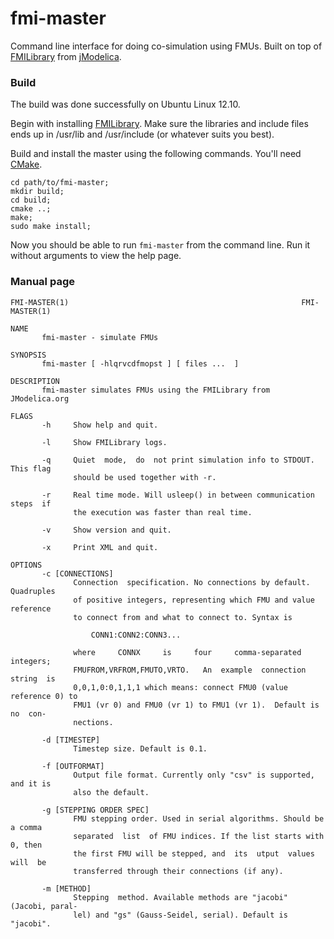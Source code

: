 fmi-master
==========

Command line interface for doing co-simulation using FMUs. Built on top of [FMILibrary](http://www.jmodelica.org/FMILibrary) from [jModelica](http://www.jmodelica.org).

### Build
The build was done successfully on Ubuntu Linux 12.10.

Begin with installing [FMILibrary](http://www.jmodelica.org/FMILibrary). Make sure the libraries and include files ends up in /usr/lib and /usr/include (or whatever suits you best).

Build and install the master using the following commands. You'll need [CMake](http://www.cmake.org/).
```
cd path/to/fmi-master;
mkdir build;
cd build;
cmake ..;
make;
sudo make install;
```

Now you should be able to run ```fmi-master``` from the command line. Run it without arguments to view the help page.

### Manual page
```
FMI-MASTER(1)                                                    FMI-MASTER(1)

NAME
       fmi-master - simulate FMUs

SYNOPSIS
       fmi-master [ -hlqrvcdfmopst ] [ files ...  ]

DESCRIPTION
       fmi-master simulates FMUs using the FMILibrary from JModelica.org

FLAGS
       -h     Show help and quit.

       -l     Show FMILibrary logs.

       -q     Quiet  mode,  do  not print simulation info to STDOUT. This flag
              should be used together with -r.

       -r     Real time mode. Will usleep() in between communication steps  if
              the execution was faster than real time.

       -v     Show version and quit.

       -x     Print XML and quit.

OPTIONS
       -c [CONNECTIONS]
              Connection  specification. No connections by default. Quadruples
              of positive integers, representing which FMU and value reference
              to connect from and what to connect to. Syntax is

                  CONN1:CONN2:CONN3...

              where     CONNX     is     four     comma-separated    integers;
              FMUFROM,VRFROM,FMUTO,VRTO.   An  example  connection  string  is
              0,0,1,0:0,1,1,1 which means: connect FMU0 (value reference 0) to
              FMU1 (vr 0) and FMU0 (vr 1) to FMU1 (vr 1).  Default is no  con‐
              nections.

       -d [TIMESTEP]
              Timestep size. Default is 0.1.

       -f [OUTFORMAT]
              Output file format. Currently only "csv" is supported, and it is
              also the default.

       -g [STEPPING ORDER SPEC]
              FMU stepping order. Used in serial algorithms. Should be a comma
              separated  list  of FMU indices. If the list starts with 0, then
              the first FMU will be stepped, and  its  utput  values  will  be
              transferred through their connections (if any).

       -m [METHOD]
              Stepping  method. Available methods are "jacobi" (Jacobi, paral‐
              lel) and "gs" (Gauss-Seidel, serial). Default is "jacobi".
```
